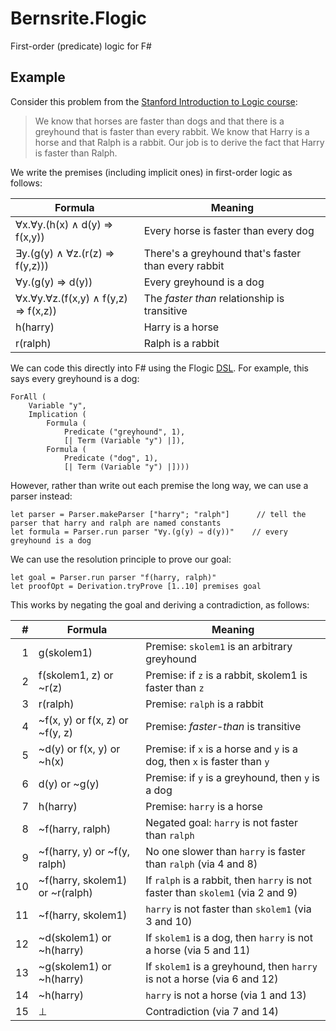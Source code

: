 # Bernsrite.Flogic
First-order (predicate) logic for F#

## Example
 
Consider this problem from the [Stanford Introduction to Logic course](http://intrologic.stanford.edu/public/section.php?section=section_08_06):

> We know that horses are faster than dogs and that there is a greyhound that is faster than every rabbit. We know that Harry is a horse and that Ralph is a rabbit. Our job is to derive the fact that Harry is faster than Ralph.

We write the premises (including implicit ones) in first-order logic as follows:

| Formula                                  | Meaning                                             |
| -----------------------------------------|-----------------------------------------------------|
| ∀x.∀y.(h(x) ∧ d(y) ⇒ f(x,y))         | Every horse is faster than every dog                |
| ∃y.(g(y) ∧ ∀z.(r(z) ⇒ f(y,z)))       | There's a greyhound that's faster than every rabbit |
| ∀y.(g(y) ⇒ d(y))                       | Every greyhound is a dog                            |
| ∀x.∀y.∀z.(f(x,y) ∧ f(y,z) ⇒ f(x,z)) | The *faster than* relationship is transitive        |
| h(harry)                                 | Harry is a horse                                    |
| r(ralph)                                 | Ralph is a rabbit                                   |

We can code this directly into F# using the Flogic [DSL](https://en.wikipedia.org/wiki/Domain-specific_language). For example, this says every greyhound is a dog:

```F#
ForAll (
    Variable "y",
    Implication (
        Formula (
            Predicate ("greyhound", 1),
            [| Term (Variable "y") |]),
        Formula (
            Predicate ("dog", 1),
            [| Term (Variable "y") |])))
```

However, rather than write out each premise the long way, we can use a parser instead:

```F#
let parser = Parser.makeParser ["harry"; "ralph"]      // tell the parser that harry and ralph are named constants
let formula = Parser.run parser "∀y.(g(y) ⇒ d(y))"    // every greyhound is a dog
```

We can use the resolution principle to prove our goal:

```F#
let goal = Parser.run parser "f(harry, ralph)"
let proofOpt = Derivation.tryProve [1..10] premises goal
```

This works by negating the goal and deriving a contradiction, as follows:

|  # | Formula                         | Meaning                                      |
|---:|---------------------------------|----------------------------------------------|
|  1 | g(skolem1)                      | Premise: `skolem1` is an arbitrary greyhound |
|  2 | f(skolem1, z) or ~r(z)          | Premise: if `z` is a rabbit, skolem1 is faster than `z` |
|  3 | r(ralph)                        | Premise: `ralph` is a rabbit                 |
|  4 | ~f(x, y) or f(x, z) or ~f(y, z) | Premise: *faster-than* is transitive         |
|  5 | ~d(y) or f(x, y) or ~h(x)       | Premise: if `x` is a horse and `y` is a dog, then `x` is faster than `y` |
|  6 | d(y) or ~g(y)                   | Premise: if `y` is a greyhound, then `y` is a dog |
|  7 | h(harry)                        | Premise: `harry` is a horse                  |
|  8 | ~f(harry, ralph)                | Negated goal: `harry` is not faster than `ralph` |
|  9 | ~f(harry, y) or ~f(y, ralph)    | No one slower than `harry` is faster than `ralph` (via 4 and 8) |
| 10 | ~f(harry, skolem1) or ~r(ralph) | If `ralph` is a rabbit, then `harry` is not faster than `skolem1` (via 2 and 9) |
| 11 | ~f(harry, skolem1)              | `harry` is not faster than `skolem1` (via 3 and 10) |
| 12 | ~d(skolem1) or ~h(harry)        | If `skolem1` is a dog, then `harry` is not a horse (via 5 and 11) |
| 13 | ~g(skolem1) or ~h(harry)        | If `skolem1` is a greyhound, then `harry` is not a horse (via 6 and 12) |
| 14 | ~h(harry)                       | `harry` is not a horse (via 1 and 13)        |
| 15 | ⊥                               | Contradiction (via 7 and 14)                 |
